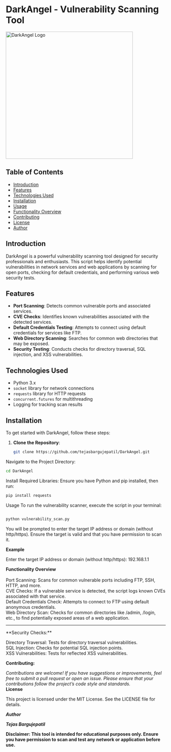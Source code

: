 # DarkAngel - Vulnerability Scanning Tool

<img src="https://assets.burberry.com/is/image/Burberryltd/797747F1-08C1-4D69-A1E7-B7428A762092?$BBY_V2_SL_1x1$&wid=2500&hei=2500" alt="DarkAngel Logo" width="400" height="400">
 <!-- Replace with your logo URL if available -->

## Table of Contents
- [Introduction](#introduction)
- [Features](#features)
- [Technologies Used](#technologies-used)
- [Installation](#installation)
- [Usage](#usage)
- [Functionality Overview](#functionality-overview)
- [Contributing](#contributing)
- [License](#license)
- [Author](#author)

## Introduction
DarkAngel is a powerful vulnerability scanning tool designed for security professionals and enthusiasts. This script helps identify potential vulnerabilities in network services and web applications by scanning for open ports, checking for default credentials, and performing various web security tests.

## Features
- **Port Scanning**: Detects common vulnerable ports and associated services.
- **CVE Checks**: Identifies known vulnerabilities associated with the detected services.
- **Default Credentials Testing**: Attempts to connect using default credentials for services like FTP.
- **Web Directory Scanning**: Searches for common web directories that may be exposed.
- **Security Testing**: Conducts checks for directory traversal, SQL injection, and XSS vulnerabilities.

## Technologies Used
- Python 3.x
- `socket` library for network connections
- `requests` library for HTTP requests
- `concurrent.futures` for multithreading
- Logging for tracking scan results

## Installation
To get started with DarkAngel, follow these steps:

1. **Clone the Repository**:
   ```bash
   git clone https://github.com/tejasbargujepatil/DarkAngel.git
Navigate to the Project Directory:

 ```bash
cd DarkAngel
 ```
Install Required Libraries: Ensure you have Python and pip installed, then run:

 ```bash
pip install requests
 ```
Usage
To run the vulnerability scanner, execute the script in your terminal:

 ```bash

python vulnerability_scan.py

 ```
You will be prompted to enter the target IP address or domain (without http/https). Ensure the target is valid and that you have permission to scan it.

**Example**

Enter the target IP address or domain (without http/https): 192.168.1.1 <br>

**Functionality Overview** <br>
<br>
Port Scanning: Scans for common vulnerable ports including FTP, SSH, HTTP, and more.
<br>
CVE Checks: If a vulnerable service is detected, the script logs known CVEs associated with that service. <br>
Default Credentials Check: Attempts to connect to FTP using default anonymous credentials. <br>
Web Directory Scan: Checks for common directories like /admin, /login, etc., to find potentially exposed areas of a web application. <br>

<hr>
**Security Checks:** <br>

Directory Traversal: Tests for directory traversal vulnerabilities. <br>
SQL Injection: Checks for potential SQL injection points. <br>
XSS Vulnerabilities: Tests for reflected XSS vulnerabilities. <br>

**Contributing:**

*Contributions are welcome! If you have suggestions or improvements, feel free to submit a pull request or open an issue. Please ensure that your contributions follow the project’s code style and standards.*
<br>
**License**

This project is licensed under the MIT License. See the LICENSE file for details.

**_Author_**

**_Tejas Bargujepatil_**

**Disclaimer: This tool is intended for educational purposes only. Ensure you have permission to scan and test any network or application before use.**
